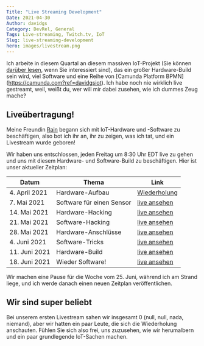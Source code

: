 ```yaml
---
Title: "Live Streaming Development"
Date: 2021-04-30
Author: davidgs
Category: DevRel, General
Tags: Live-streaming, Twitch.tv, IoT
Slug: live-streaming-development
hero: images/livestream.png
---
```


Ich arbeite in diesem Quartal an diesem massiven IoT-Projekt (Sie können [darüber lesen](/posts/category/camunda/iot-project), wenn Sie interessiert sind), das ein großer Hardware-Build sein wird, viel Software und eine Reihe von [Camunda Platform BPMN] (https://camunda.com?ref=davidgsiot). Ich habe noch nie wirklich live gestreamt, weil, weißt du, wer will mir dabei zusehen, wie ich dummes Zeug mache?

## Liveübertragung!

Meine Freundin [Rain](https://twitter.com/rainleander) begann sich mit IoT-Hardware und -Software zu beschäftigen, also bot ich ihr an, ihr zu zeigen, was ich tat, und ein Livestream wurde geboren!

Wir haben uns entschlossen, jeden Freitag um 8:30 Uhr EDT live zu gehen und uns mit diesem Hardware- und Software-Build zu beschäftigen. Hier ist unser aktueller Zeitplan:

| Datum | Thema | Link |
| ------ | ------- | ------ |
| 4. April 2021 | Hardware-Aufbau | [Wiederholung](https://www.twitch.tv/videos/1005977038) |
| 7. Mai 2021 | Software für einen Sensor | [live ansehen](https://twitch.tv/davidgsiot) |
| 14. Mai 2021 | Hardware-Hacking | [live ansehen](https://twitch.tv/davidgsiot) |
| 21. Mai 2021 | Software-Hacking | [live ansehen](https://twitch.tv/davidgsiot) |
| 28. Mai 2021 | Hardware-Anschlüsse | [live ansehen](https://twitch.tv/davidgsiot) |
| 4. Juni 2021 | Software-Tricks | [live ansehen](https://twitch.tv/davidgsiot) |
| 11. Juni 2021 | Hardware-Build | [live ansehen](https://twitch.tv/davidgsiot) |
| 18. Juni 2021 | Wieder Software! | [live ansehen](https://twitch.tv/davidgsiot) |

Wir machen eine Pause für die Woche vom 25. Juni, während ich am Strand liege, und ich werde danach einen neuen Zeitplan veröffentlichen.

## Wir sind super beliebt

Bei unserem ersten Livestream sahen wir insgesamt 0 (null, null, nada, niemand), aber wir hatten ein paar Leute, die sich die Wiederholung anschauten. Fühlen Sie sich also frei, uns zuzusehen, wie wir herumalbern und ein paar grundlegende IoT-Sachen machen.
